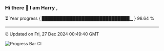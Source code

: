 ### Hi there 👋 I am Harry , 

⏳ Year progress { █████████████████████████████▁ } 98.64 %

---

⏰ Updated on Fri, 27 Dec 2024 00:49:40 GMT

![Progress Bar CI](https://github.com/duykhang68/duykhang68/workflows/Progress%20Bar%20CI/badge.svg)
